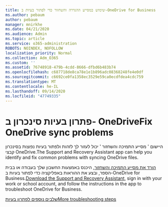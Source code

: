 ```yaml
---
title: שימוש במסייע ההגדרה והשחזור כדי לפתור בעיות ב-OneDrive for Business
ms.author: pebaum
author: pebaum
manager: mnirkhe
ms.date: 04/21/2020
ms.audience: Admin
ms.topic: article
ms.service: o365-administration
ROBOTS: NOINDEX, NOFOLLOW
localization_priority: Normal
ms.collection: Adm_O365
ms.custom: ''
ms.assetid: 76748918-479b-4cdd-8666-dfbd6b483b74
ms.openlocfilehash: c687718de8ca78e1e1b896adc08368248fe4e0df
ms.sourcegitcommit: c6692ce0fa1358ec3529e59ca0ecdfdea4cdc759
ms.translationtype: MT
ms.contentlocale: he-IL
ms.lasthandoff: 09/14/2020
ms.locfileid: "47749335"
---
```

# <a name="fix-onedrive-sync-problems"></a><span data-ttu-id="10291-102">פתרון בעיות סינכרון ב- OneDrive</span><span class="sxs-lookup"><span data-stu-id="10291-102">Fix OneDrive sync problems</span></span>

<span data-ttu-id="10291-103">היישום ' מסייע התמיכה והשחזור ' יכול לעזור לך לזהות ולפתור בעיות נפוצות בסינכרון קבצי OneDrive.</span><span class="sxs-lookup"><span data-stu-id="10291-103">The Support and Recovery Assistant app can help you identify and fix common problems with syncing OneDrive files.</span></span> 
  
<span data-ttu-id="10291-104">[הורד את מסייע התמיכה והשחזור](https://aka.ms/sara), היכנס באמצעות החשבון שלך בעבודה או בבית הספר, ובצע את ההוראות באפליקציה כדי לפתור בעיות ב-OneDrive for Business.</span><span class="sxs-lookup"><span data-stu-id="10291-104">[Download the Support and Recovery Assistant](https://aka.ms/sara), sign in with your work or school account, and follow the instructions in the app to troubleshoot OneDrive for Business.</span></span> 
  
[<span data-ttu-id="10291-105">שלבים נוספים לפתרון בעיות</span><span class="sxs-lookup"><span data-stu-id="10291-105">More troubleshooting steps</span></span>](https://go.microsoft.com/fwlink/?linkid=872097)
  

